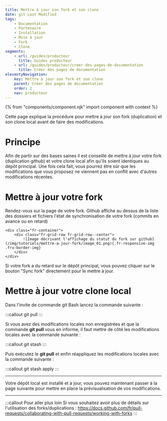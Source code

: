 ```yaml
---
title: Mettre à jour son fork et son clone
date: git Last Modified
tags:
    - Documentation
    - Partenaire
    - Installation
    - Mise à jour
    - Fork
    - Clone
segments:
    - url: /guides/producteur
      title: Guides producteur
    - url: /guides/producteur/creer-des-pages-de-documentation
      title: Créer des pages de documentation
eleventyNavigation:
    key: Mettre à jour son fork et son clone
    parent: Créer des pages de documentation
    order: 2
    nav: producteur
---
```


{% from "components/component.njk" import component with context %}

Cette page explique la procédure pour mettre à jour son fork (duplication) et son clone local avant de faire des modifications.

# Principe

Afin de partir sur des bases saines il est conseillé de mettre à jour votre fork (duplication github) et votre clone local afin qu'ils soient identiques au dépôt principal. Une fois cela fait, vous pourrez être sûr que les modifications que vous proposez ne viennent pas en conflit avec d'autres modifications récentes.

# Mettre à jour votre fork

Rendez-vous sur la page de votre fork. Github affiche au dessus de la liste des dossiers et fichiers l'état de synchronisation de votre fork (commits en avance ou en retard)

    <div class="fr-container">
        <div class="fr-grid-row fr-grid-row--center">
            ![Image décrivant l'affichage du statut du fork sur github](/img/tutoriels/mettre-a-jour-fork/image_01.png){.fr-responsive-img .frx-border-img}
        </div>
    </div>

Si votre fork a du retard sur le dépôt principal, vous pouvez cliquer sur le bouton "Sync fork" directement pour le mettre à jour.

# Mettre à jour votre clone local

Dans l'invite de commande git Bash lancez la commande suivante :

:::callout
git pull
:::

Si vous avez des modifications locales non enregistrées et que la commande **git pull** vous en informe, il faut mettre de côté les modifications locales avec la commande suivante :

:::callout
git stash
:::

Puis exécutez le **git pull** et enfin réappliquez les modifications locales avec la commande suivante :

:::callout
git stash apply
:::

---

Votre dépôt local est installé et à jour, vous pouvez maintenant passer à la page suivante pour mettre en place la prévisualisation de vos modifications.

---

:::callout Pour aller plus loin
Si vous souhaitez avoir plus de détails sur l'utilisation des forks/duplications :
https://docs.github.com/fr/pull-requests/collaborating-with-pull-requests/working-with-forks
:::
